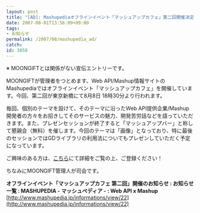 ```yaml
---
layout: post
title: "[AD]: Mashupediaオフラインイベント「マッシュアップカフェ」第二回開催決定"
date: 2007-08-01T13:56:09+09:00
tags: 
- お知らせ
permalink: /2007/08/mashupedia_ad/
catch: 
id: 3858
---
```

※ MOONGIFTとは関係がない宣伝エントリーです。   
  
MOONGIFTが管理者をつとめます、Web API/Mashup情報サイトのMashupediaではオフラインイベント「マッシュアップカフェ」を開催しています。今回、第二回が東京新橋にて8月8日 18時30分より行われます。   
  
毎回、個別のテーマを設けて、そのテーマに沿ったWeb API提供企業/Mashup開発者の方々をお招きしてそのサービスの魅力、開発苦労話などを語っていただきます。また、プレゼンセッションが終了すると「マッシュアップバー」と称して懇親会（無料）を催します。今回のテーマは「画像」となっており、特に最後のセッションではGDライブラリの利用法についてもプレゼンしていただく予定になっています。   
  
ご興味のある方は、[こちら](http://www.mashupedia.jp/informations/view/22)にて詳細をご覧の上、ご登録ください！   
  
ちなみにMOONGIFT管理人が司会です。   
  
**オフラインイベント「マッシュアップカフェ 第二回」開催のお知らせ : お知らせ一覧 : MASHUPEDIA - マッシュペディア - : Web API x Mashup**  
[http://www.mashupedia.jp/informations/view/22](http://www.mashupedia.jp/informations/view/22)

